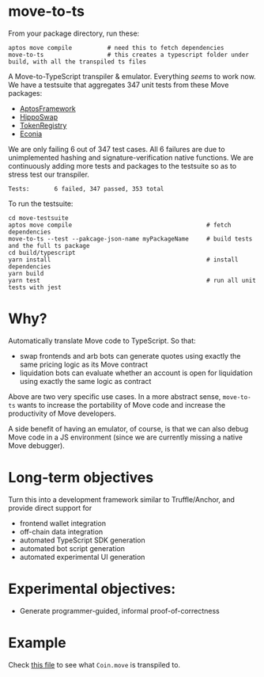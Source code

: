 # move-to-ts
From your package directory, run these:
```
aptos move compile          # need this to fetch dependencies
move-to-ts                  # this creates a typescript folder under build, with all the transpiled ts files
```

A Move-to-TypeScript transpiler & emulator. Everything *seems* to work now. We have a testsuite that aggregates 347 unit
tests from these Move packages:
- [AptosFramework](https://github.com/aptos-labs/aptos-core/tree/main/aptos-move/framework)
- [HippoSwap](https://github.com/hippospace/hippo-swap)
- [TokenRegistry](https://github.com/hippospace/aptos-registry)
- [Econia](https://github.com/econia-labs/econia)

We are only failing 6 out of 347 test cases. All 6 failures are due to unimplemented hashing and signature-verification
native functions. We are continuously adding more tests and packages to the testsuite so as to stress test our
transpiler.
```
Tests:       6 failed, 347 passed, 353 total
```

To run the testsuite:
```
cd move-testsuite
aptos move compile                                      # fetch dependencies
move-to-ts --test --pakcage-json-name myPackageName     # build tests and the full ts package
cd build/typescript
yarn install                                            # install dependencies
yarn build
yarn test                                               # run all unit tests with jest
```


# Why?

Automatically translate Move code to TypeScript. So that:
- swap frontends and arb bots can generate quotes using exactly the same pricing logic as its Move contract
- liquidation bots can evaluate whether an account is open for liquidation using exactly the same logic as contract

Above are two very specific use cases. In a more abstract sense, `move-to-ts` wants to increase the portability of 
Move code and increase the productivity of Move developers.

A side benefit of having an emulator, of course, is that we can also debug Move code in a JS environment (since we 
are currently missing a native Move debugger).


# Long-term objectives

Turn this into a development framework similar to Truffle/Anchor, and provide direct support for
- frontend wallet integration
- off-chain data integration
- automated TypeScript SDK generation
- automated bot script generation
- automated experimental UI generation
  

# Experimental objectives:

- Generate programmer-guided, informal proof-of-correctness


# Example

Check [this file](https://github.com/hippospace/move-to-ts/blob/730fb2013e3b2fca2e4f90874c8e4f569c482c57/move-testsuite/build/typescript/src/AptosFramework/Coin.ts) to see what `Coin.move` is transpiled to.
